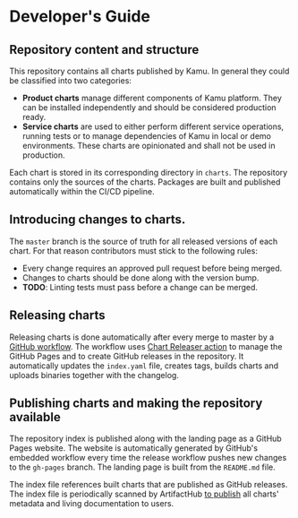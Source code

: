 # Developer's Guide


## Repository content and structure

This repository contains all charts published by Kamu. In general
they could be classified into two categories:

* **Product charts** manage different components of Kamu platform. They
  can be installed independently and should be considered production ready.
* **Service charts** are used to either perform different service operations,
  running tests or to manage dependencies of Kamu in local or demo environments.
  These charts are opinionated and shall not be used in production.

Each chart is stored in its corresponding directory in `charts`. The repository
contains only the sources of the charts. Packages are built and published
automatically within the CI/CD pipeline.


## Introducing changes to charts.

The `master` branch is the source of truth for all released versions of each chart.
For that reason contributors must stick to the following rules:

* Every change requires an approved pull request before being merged.
* Changes to charts should be done along with the version bump.
* **TODO**: Linting tests must pass before a change can be merged.


## Releasing charts

Releasing charts is done automatically after every merge to master by a
[GitHub workflow][1]. The workflow uses [Chart Releaser action][2] to manage
the GitHub Pages and to create GitHub releases in the repository. It
automatically updates the `index.yaml` file, creates tags, builds charts
and uploads binaries together with the changelog.


## Publishing charts and making the repository available

The repository index is published along with the landing page as a GitHub
Pages website. The website is automatically generated by GitHub's embedded
workflow every time the release workflow pushes new changes to the `gh-pages`
branch. The landing page is built from the `README.md` file.

The index file references built charts that are published as GitHub releases.
The index file is periodically scanned by ArtifactHub [to publish][3] all
charts' metadata and living documentation to users.


[1]: https://github.com/kamu-data/helm-charts/blob/master/.github/workflows/release.yml
[2]: https://helm.sh/docs/howto/chart_releaser_action/
[3]: https://artifacthub.io/packages/search?repo=kamu&sort=relevance&page=1
